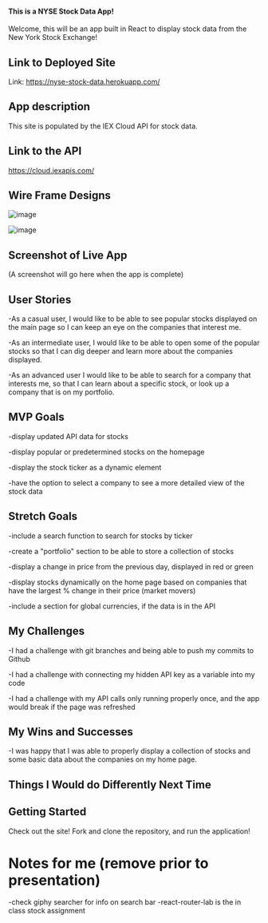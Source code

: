 #### This is a NYSE Stock Data App!
Welcome, this will be an app built in React to display stock data from the New York Stock Exchange!

## Link to Deployed Site
Link: https://nyse-stock-data.herokuapp.com/

## App description
This site is populated by the IEX Cloud API for stock data.

## Link to the API
https://cloud.iexapis.com/

## Wire Frame Designs
![image](https://media.git.generalassemb.ly/user/32807/files/33f4b180-54ff-11eb-8178-dd34fcbd4eb5)

![image](https://media.git.generalassemb.ly/user/32807/files/4a027200-54ff-11eb-867f-8c0c297784ce)

## Screenshot of Live App
(A screenshot will go here when the app is complete)

## User Stories
-As a casual user, I would like to be able to see popular stocks displayed on the main page so I can keep an eye on the companies that interest me.

-As an intermediate user, I would like to be able to open some of the popular stocks so that I can dig deeper and learn more about the companies displayed.

-As an advanced user I would like to be able to search for a company that interests me, so that I can learn about a specific stock, or look up a company that is on my portfolio.

## MVP Goals
-display updated API data for stocks

-display popular or predetermined stocks on the homepage

-display the stock ticker as a dynamic element

-have the option to select a company to see a more detailed view of the stock data

## Stretch Goals
-include a search function to search for stocks by ticker

-create a "portfolio" section to be able to store a collection of  stocks

-display a change in price from the previous day, displayed in red or green

-display stocks dynamically on the home page based on companies that have the largest % change in their price (market movers)

-include a section for global currencies, if the data is in the API

## My Challenges
-I had a challenge with git branches and being able to push my commits to Github

-I had a challenge with connecting my hidden API key as a variable into my code

-I had a challenge with my API calls only running properly once, and the app would break if the page was refreshed

## My Wins and Successes
-I was happy that I was able to properly display a collection of stocks and some basic data about the companies on my home page.

## Things I Would do Differently Next Time

## Getting Started
Check out the site! Fork and clone the repository, and run the application!

# Notes for me (remove prior to presentation)
-check giphy searcher for info on search bar
-react-router-lab is the in class stock assignment